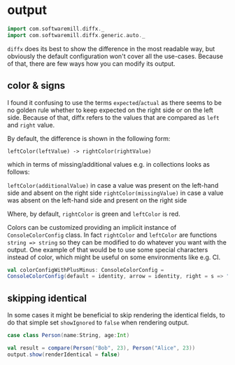 # output

```scala mdoc:invisible
import com.softwaremill.diffx._
import com.softwaremill.diffx.generic.auto._
```

`diffx` does its best to show the difference in the most readable way, but obviously the default configuration won't 
cover all the use-cases. Because of that, there are few ways how you can modify its output.

## color & signs

I found it confusing to use the terms `expected`/`actual` as there seems to be no golden rule whether to keep expected on the right side or on the left side.
Because of that, diffx refers to the values that are compared as `left` and `right` value. 

By default, the difference is shown in the following form: 

`leftColor(leftValue) -> rightColor(rightValue)`

which in terms of missing/additional values e.g. in collections looks as follows:

`leftColor(additionalValue)` in case a value was present on the left-hand side and absent on the right side
`rightColor(missingValue)` in case a value was absent on the left-hand side and present on the right side


Where, by default, `rightColor` is green and `leftColor` is red. 

Colors can be customized providing an implicit instance of `ConsoleColorConfig` class.
In fact `rightColor` and `leftColor` are functions `string => string` so they can be modified to do whatever you want with the output.
One example of that would be to use some special characters instead of color, which might be useful on some environments like e.g. CI.

````scala mdoc:compile-only
val colorConfigWithPlusMinus: ConsoleColorConfig =
ConsoleColorConfig(default = identity, arrow = identity, right = s => "+" + s, left = s => "-" + s)
````

## skipping identical

In some cases it might be beneficial to skip rendering the identical fields, to do that simple set `showIgnored` to `false`
when rendering output.

```scala mdoc
case class Person(name:String, age:Int)

val result = compare(Person("Bob", 23), Person("Alice", 23))
output.show(renderIdentical = false)
```